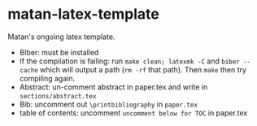 # matan-latex-template
Matan's ongoing latex template. 

* BIber: must be installed 
* If the compilation is failing: run `make clean; latexmk -C` and `biber --cache` which will output a path (`rm -rf` that path). Then `make` then try compiling again. 
* Abstract: un-comment abstract in paper.tex and write in `sections/abstract.tex`
* Bib: uncomment out `\printbibliography` in `paper.tex`
* table of contents: uncomment `uncomment below for TOC` in paper.tex 